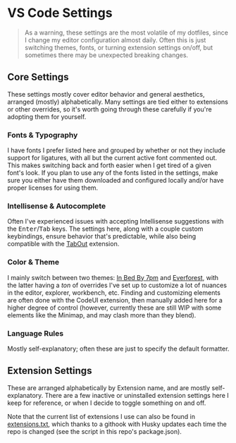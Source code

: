 <!-- TODO: Add keybindings for easier editor/terminal switching -->

# VS Code Settings

> As a warning, these settings are the most volatile of my dotfiles, since I change my editor configuration almost daily. Often this is just switching themes, fonts, or turning extension settings on/off, but sometimes there may be unexpected breaking changes.

## Core Settings

These settings mostly cover editor behavior and general aesthetics, arranged (mostly) alphabetically. Many settings are tied either to extensions or other overrides, so it's worth going through these carefully if you're adopting them for yourself.

### Fonts & Typography

I have fonts I prefer listed here and grouped by whether or not they include support for ligatures, with all but the current active font commented out. This makes switching back and forth easier when I get tired of a given font's look. If you plan to use any of the fonts listed in the settings, make sure you either have them downloaded and configured locally and/or have proper licenses for using them.

### Intellisense & Autocomplete

Often I've experienced issues with accepting Intellisense suggestions with the <kbd>Enter</kbd>/<kbd>Tab</kbd> keys. The settings here, along with a couple custom keybindings, ensure behavior that's predictable, while also being compatible with the [TabOut](https://marketplace.visualstudio.com/items?itemName=albert.TabOut) extension.

### Color & Theme

I mainly switch between two themes: [In Bed By 7pm](https://marketplace.visualstudio.com/items?itemName=sdras.inbedby7pm) and [Everforest](https://marketplace.visualstudio.com/items?itemName=sainnhe.everforest), with the latter having a _ton_ of overrides I've set up to customize a lot of nuances in the editor, explorer, workbench, etc. Finding and customizing elements are often done with the CodeUI extension, then manually added here for a higher degree of control (however, currently these are still WIP with some elements like the Minimap, and may clash more than they blend).

### Language Rules

Mostly self-explanatory; often these are just to specify the default formatter.

## Extension Settings

These are arranged alphabetically by Extension name, and are mostly self-explanatory. There are a few inactive or uninstalled extension settings here I keep for reference, or when I decide to toggle something on and off.

Note that the current list of extensions I use can also be found in [extensions.txt](extensions.txt), which thanks to a githook with Husky updates each time the repo is changed (see the script in this repo's package.json).
